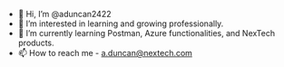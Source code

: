 - 👋 Hi, I’m @aduncan2422
- 👀 I’m interested in learning and growing professionally.
- 🌱 I’m currently learning Postman, Azure functionalities, and NexTech products.
- 📫 How to reach me - a.duncan@nextech.com

<!---
aduncan2422/aduncan2422 is a ✨ special ✨ repository because its `README.md` (this file) appears on your GitHub profile.
You can click the Preview link to take a look at your changes.
--->

